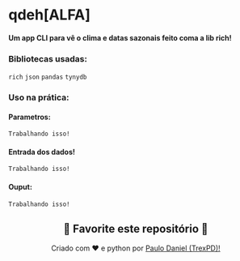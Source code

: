 # qdeh[<b>ALFA</b>]

#### Um app CLI para vê o clima e datas sazonais feito coma a lib **rich**!

### Bibliotecas usadas:

```rich```
```json```
```pandas```
```tynydb```

### Uso na prática:

#### Parametros:
```
Trabalhando isso!
```

#### Entrada dos dados!
```
Trabalhando isso!
```

#### Ouput:
```
Trabalhando isso!
```


<h2 align="center">
    <strong>🌟
        Favorite este repositório 
    </strong>🌟
</h2>


<p align="center">
    Criado com ❤️ e python por
        <a href="https://github.com/TrexPD">
            Paulo Daniel (TrexPD)!
        </a>
</p> 